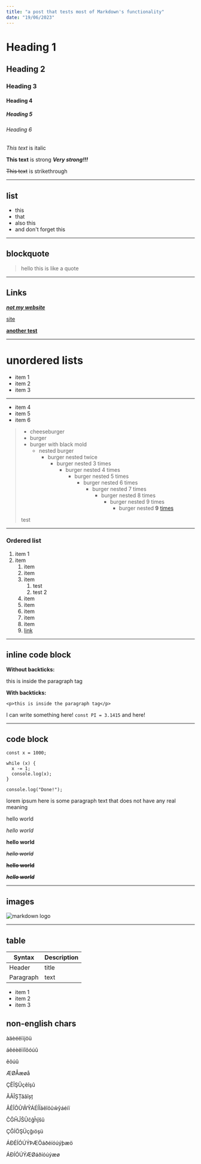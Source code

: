 ```yaml
---
title: "a post that tests most of Markdown's functionality"
date: "19/06/2023"
---
```


<!-- hello this is a comment -->

# Heading 1

## Heading 2

### Heading 3

#### Heading 4

##### Heading 5

###### Heading 6

_This text_ is italic

**This text** is strong
**_Very strong!!!_**

~~This text~~ is strikethrough

---

<!-- horizontal rules -->

## list

- this
- that
- also this
- and don't forget this

---

## blockquote

> hello
> this is like a quote

---

## Links

[**_not my website_**](https://google.com "this is actually google.com")

[site](https://google.com "I do not own the domain google.com")

[**another test**](https://youtube.com "i watch videos sometimes there")

---

# unordered lists

- item 1
- item 2
- item 3

---

- item 4
- item 5
- item 6

> - cheeseburger
> - burger
> - burger with black mold
>   - nested burger
>     - burger nested twice
>       - burger nested 3 times
>         - burger nested 4 times
>           - burger nested 5 times
>             - burger nested 6 times
>               - burger nested 7 times
>                 - burger nested 8 times
>                   - burger nested 9 times
>                     - burger nested **9** [times](https://latimes.com)
>
> test

---

<!-- ordered list -->

### Ordered list

1. item 1
1. item
   1. item
   1. item
   1. item
      1. test
      1. test 2
   1. item
   1. item
   1. item
   1. item
   1. item
   1. [link](https://google.com "this is the official google website")

---

## inline code block

**Without backticks:**

<p>this is inside the paragraph tag</p>

**With backticks:**

`<p>this is inside the paragraph tag</p>`

I can write something here! `const PI = 3.1415` and here!

---

## code block

```
const x = 1000;

while (x) {
  x -= 1;
  console.log(x);
}

console.log("Done!");
```

lorem ipsum here is some paragraph text that does not have any real meaning

hello world

_hello world_

**hello world**

~~_hello world_~~

~~**hello world**~~

~~**_hello world_**~~

---

## images

![](https://markdown-here.com/img/icon256.png "markdown logo")

---

## table

| Syntax    | Description |
| --------- | ----------- |
| Header    | title       |
| Paragraph | text        |

- item 1
- item 2
- item 3

## non-english chars

àäèéëïĳöü

áêéèëïíîôóúû

êôúû

ÆØÅæøå

ÇÊÎŞÛçêîşû

ĂÂÎȘȚăâîșț

ÂÊÎÔÛŴŶÁÉÍÏâêîôûŵŷáéíï

ĈĜĤĴŜŬĉĝĥĵŝŭ

ÇĞİÖŞÜçğıöşü

ÁÐÉÍÓÚÝÞÆÖáðéíóúýþæö

ÁÐÍÓÚÝÆØáðíóúýæø
